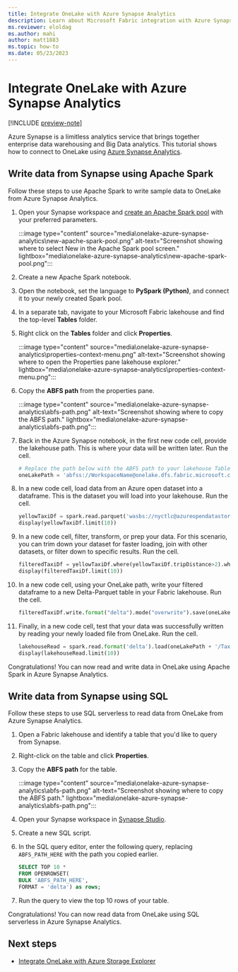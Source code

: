 ```yaml
---
title: Integrate OneLake with Azure Synapse Analytics
description: Learn about Microsoft Fabric integration with Azure Synapse Analytics. Specifically how to read and write data into Fabric using Azure Synapse Spark pool.
ms.reviewer: eloldag
ms.author: mahi
author: matt1883
ms.topic: how-to
ms.date: 05/23/2023
---
```


# Integrate OneLake with Azure Synapse Analytics

[!INCLUDE [preview-note](../includes/preview-note.md)]

Azure Synapse is a limitless analytics service that brings together enterprise data warehousing and Big Data analytics. This tutorial shows how to connect to OneLake using [Azure Synapse Analytics](/azure/synapse-analytics/).

## Write data from Synapse using Apache Spark

Follow these steps to use Apache Spark to write sample data to OneLake from Azure Synapse Analytics. 

1. Open your Synapse workspace and [create an Apache Spark pool](/azure/synapse-analytics/quickstart-create-apache-spark-pool-studio) with your preferred parameters.

   :::image type="content" source="media\onelake-azure-synapse-analytics\new-apache-spark-pool.png" alt-text="Screenshot showing where to select New in the Apache Spark pool screen." lightbox="media\onelake-azure-synapse-analytics\new-apache-spark-pool.png":::

1. Create a new Apache Spark notebook.

1. Open the notebook, set the language to **PySpark (Python)**, and connect it to your newly created Spark pool.

1. In a separate tab, navigate to your Microsoft Fabric lakehouse and find the top-level **Tables** folder.

1. Right click on the **Tables** folder and click **Properties**.

   :::image type="content" source="media\onelake-azure-synapse-analytics\properties-context-menu.png" alt-text="Screenshot showing where to open the Properties pane lakehouse explorer." lightbox="media\onelake-azure-synapse-analytics\properties-context-menu.png":::

1. Copy the **ABFS path** from the properties pane.

   :::image type="content" source="media\onelake-azure-synapse-analytics\abfs-path.png" alt-text="Screenshot showing where to copy the ABFS path." lightbox="media\onelake-azure-synapse-analytics\abfs-path.png":::

1. Back in the Azure Synapse notebook, in the first new code cell, provide the lakehouse path. This is where your data will be written later. Run the cell.

   ```python
   # Replace the path below with the ABFS path to your lakehouse Tables folder. 
   oneLakePath = 'abfss://WorkspaceName@onelake.dfs.fabric.microsoft.com/LakehouseName.lakehouse/Tables'
   ```

1. In a new code cell, load data from an Azure open dataset into a dataframe. This is the dataset you will load into your lakehouse. Run the cell.

   ```python
   yellowTaxiDf = spark.read.parquet('wasbs://nyctlc@azureopendatastorage.blob.core.windows.net/yellow/puYear=2018/puMonth=2/*.parquet')
   display(yellowTaxiDf.limit(10))
   ```

1. In a new code cell, filter, transform, or prep your data. For this scenario, you can trim down your dataset for faster loading, join with other datasets, or filter down to specific results. Run the cell.

   ```python
   filteredTaxiDf = yellowTaxiDf.where(yellowTaxiDf.tripDistance>2).where(yellowTaxiDf.passengerCount==1)
   display(filteredTaxiDf.limit(10))
   ```

1. In a new code cell, using your OneLake path, write your filtered dataframe to a new Delta-Parquet table in your Fabric lakehouse. Run the cell.

   ```python
   filteredTaxiDf.write.format("delta").mode("overwrite").save(oneLakePath + '/Taxi/')
   ```

1. Finally, in a new code cell, test that your data was successfully written by reading your newly loaded file from OneLake. Run the cell.

   ```python
   lakehouseRead = spark.read.format('delta').load(oneLakePath + '/Taxi/')
   display(lakehouseRead.limit(10))
   ```

Congratulations! You can now read and write data in OneLake using Apache Spark in Azure Synapse Analytics.

## Write data from Synapse using SQL

Follow these steps to use SQL serverless to read data from OneLake from Azure Synapse Analytics.

1. Open a Fabric lakehouse and identify a table that you'd like to query from Synapse.

1. Right-click on the table and click **Properties**.

1. Copy the **ABFS path** for the table.

   :::image type="content" source="media\onelake-azure-synapse-analytics\abfs-path.png" alt-text="Screenshot showing where to copy the ABFS path." lightbox="media\onelake-azure-synapse-analytics\abfs-path.png":::

1. Open your Synapse workspace in [Synapse Studio](https://web.azuresynapse.net/workspaces).

1. Create a new SQL script.

1. In the SQL query editor, enter the following query, replacing `ABFS_PATH_HERE` with the path you copied earlier.

   ```sql
   SELECT TOP 10 *
   FROM OPENROWSET(
   BULK 'ABFS_PATH_HERE',
   FORMAT = 'delta') as rows;
   ```

1. Run the query to view the top 10 rows of your table.

Congratulations! You can now read data from OneLake using SQL serverless in Azure Synapse Analytics.

## Next steps

- [Integrate OneLake with Azure Storage Explorer](onelake-azure-storage-explorer.md)
